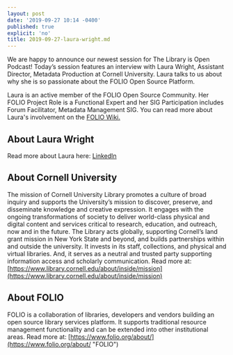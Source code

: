```yaml
---
layout: post
date: '2019-09-27 10:14 -0400'
published: true
explicit: 'no'
title: 2019-09-27-laura-wright.md
---
```

We are happy to announce our newest session for The Library is Open Podcast! Today’s session features an interview with Laura Wright, Assistant Director, Metadata Production at Cornell University. Laura talks to us about why she is so passionate about the FOLIO Open Source Platform. 

Laura is an active member of the FOLIO Open Source Community. Her FOLIO Project Role is a Functional Expert and her SIG Participation includes Forum Facilitator, Metadata Management SIG. You can read more about Laura's involvement on the [FOLIO Wiki.](https://wiki.folio.org/display/~lauraw "FOLIO wiki") 

## About Laura Wright

Read more about Laura here: [LinkedIn](https://www.linkedin.com/in/laura-wright-01578a9a "LinkedIn")

## About Cornell University

The mission of Cornell University Library promotes a culture of broad inquiry and supports the University’s mission to discover, preserve, and disseminate knowledge and creative expression. It engages with the ongoing transformations of society to deliver world-class physical and digital content and services critical to research, education, and outreach, now and in the future. The Library acts globally, supporting Cornell’s land grant mission in New York State and beyond, and builds partnerships within and outside the university. It invests in its staff, collections, and physical and virtual libraries. And, it serves as a neutral and trusted party supporting information access and scholarly communication. Read more at:[https://www.library.cornell.edu/about/inside/mission](https://www.library.cornell.edu/about/inside/mission)

## About FOLIO

FOLIO is a collaboration of libraries, developers and vendors building an open source library services platform. It supports traditional resource management functionality and can be extended into other institutional areas. Read more at: [https://www.folio.org/about/](https://www.folio.org/about/ "FOLIO")

